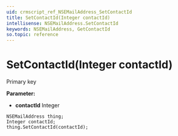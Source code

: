 ```yaml
---
uid: crmscript_ref_NSEMailAddress_SetContactId
title: SetContactId(Integer contactId)
intellisense: NSEMailAddress.SetContactId
keywords: NSEMailAddress, GetContactId
so.topic: reference
---
```


# SetContactId(Integer contactId)

Primary key

**Parameter:** 
 - **contactId** Integer

```crmscript
NSEMailAddress thing;
Integer contactId;
thing.SetContactId(contactId);
```

